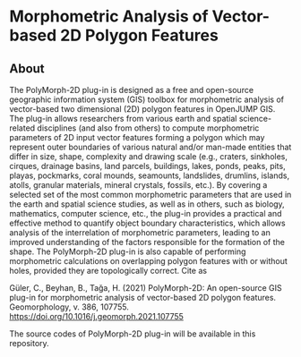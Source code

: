 # Morphometric Analysis of Vector-based 2D Polygon Features

## About

The PolyMorph-2D plug-in is designed as a free and open-source geographic information system (GIS) toolbox for morphometric analysis of vector-based two dimensional (2D) polygon features in OpenJUMP GIS. The plug-in allows researchers from various earth and spatial science-related disciplines (and also from others) to compute morphometric parameters of 2D input vector features forming a polygon which may represent outer boundaries of various natural and/or man-made entities that differ in size, shape, complexity and drawing scale (e.g., craters, sinkholes, cirques, drainage basins, land parcels, buildings, lakes, ponds, peaks, pits, playas, pockmarks, coral mounds, seamounts, landslides, drumlins, islands, atolls, granular materials, mineral crystals, fossils, etc.). By covering a selected set of the most common morphometric parameters that are used in the earth and spatial science studies, as well as in others, such as biology, mathematics, computer science, etc., the plug-in provides a practical and effective method to quantify object boundary characteristics, which allows analysis of the interrelation of morphometric parameters, leading to an improved understanding of the factors responsible for the formation of the shape. The PolyMorph-2D plug-in is also capable of performing morphometric calculations on overlapping polygon features with or without holes, provided they are topologically correct. Cite as

Güler, C., Beyhan, B., Tağa, H. (2021) PolyMorph-2D: An open-source GIS plug-in for morphometric analysis of vector-based 2D polygon features. Geomorphology, v. 386, 107755. https://doi.org/10.1016/j.geomorph.2021.107755

The source codes of PolyMorph-2D plug-in will be available in this repository.
